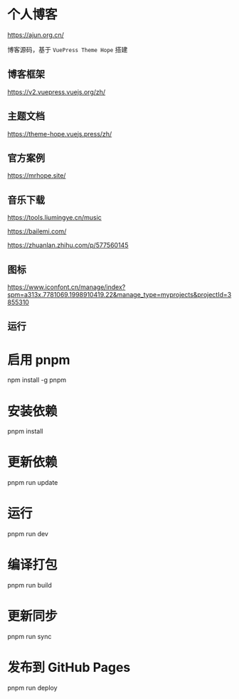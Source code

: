 # 个人博客

https://ajun.org.cn/

博客源码，基于 `VuePress Theme Hope` 搭建

## 博客框架

https://v2.vuepress.vuejs.org/zh/

## 主题文档

https://theme-hope.vuejs.press/zh/

## 官方案例

https://mrhope.site/

## 音乐下载

https://tools.liumingye.cn/music

https://bailemi.com/

https://zhuanlan.zhihu.com/p/577560145


## 图标

https://www.iconfont.cn/manage/index?spm=a313x.7781069.1998910419.22&manage_type=myprojects&projectId=3855310

## 运行

# 启用 pnpm
npm install -g pnpm

# 安装依赖
pnpm install

# 更新依赖
pnpm run update

# 运行
pnpm run dev

# 编译打包
pnpm run build

# 更新同步
pnpm run sync

# 发布到 GitHub Pages
pnpm run deploy

```
